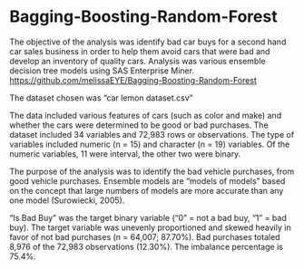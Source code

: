 # Bagging-Boosting-Random-Forest
The objective of the analysis was identify bad car buys for a second hand car sales business in order to help them avoid cars that were bad and develop an inventory of quality cars. Analysis was various ensemble decision tree models using SAS Enterprise Miner. https://github.com/melissaEYE/Bagging-Boosting-Random-Forest

The dataset chosen was “car lemon dataset.csv” 

The data included various features of cars (such as color and make) and whether the cars were determined to be good or bad purchases. The dataset included 34 variables and 72,983 rows or observations. The type of variables included numeric (n = 15) and character (n = 19) variables. Of the numeric variables, 11 were interval, the other two were binary. 

The purpose of the analysis was to identify the bad vehicle purchases, from good vehicle purchases.  Ensemble models are “models of models” based on the concept that large numbers of models are more accurate than any one model (Surowiecki, 2005). 

“Is Bad Buy” was the target binary variable (“0” = not a bad buy, “1” = bad buy).  The target variable was unevenly proportioned and skewed heavily in favor of not bad purchases (n = 64,007; 87.70%). Bad purchases totaled 8,976 of the 72,983 observations (12.30%). The imbalance percentage is 75.4%.


